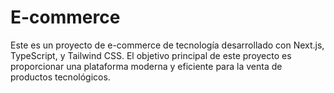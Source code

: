 # E-commerce
Este es un proyecto de e-commerce de tecnología desarrollado con Next.js, TypeScript, y Tailwind CSS. El objetivo principal de este proyecto es proporcionar una plataforma moderna y eficiente para la venta de productos tecnológicos.
